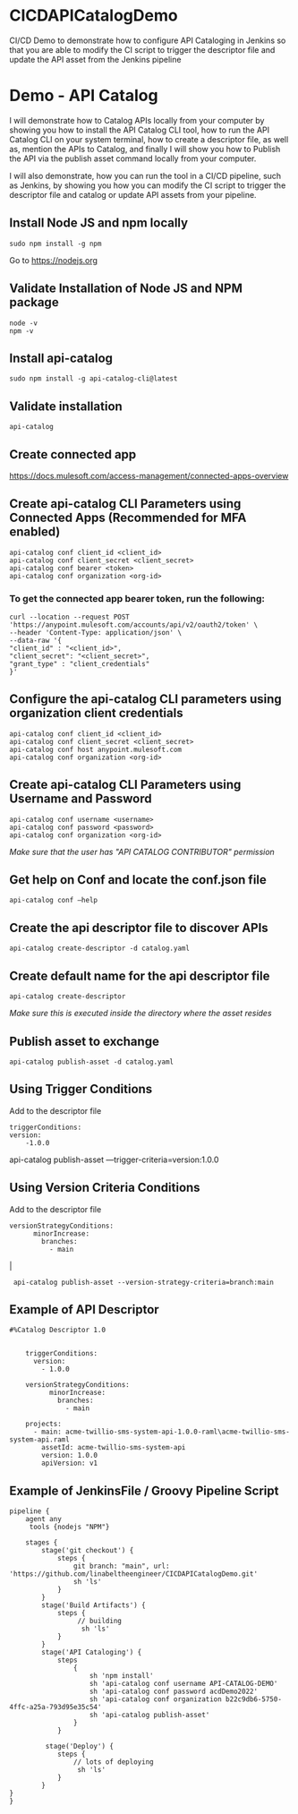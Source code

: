 # CICDAPICatalogDemo
CI/CD Demo to demonstrate how to configure API Cataloging in Jenkins so that you are able to modify the CI script to trigger the descriptor file and update the API asset from the Jenkins pipeline

# Demo - API Catalog

I will demonstrate how to Catalog APIs locally from your computer by showing you how to install the API Catalog CLI tool, how to run the API Catalog CLI on your system terminal, how to create a descriptor file, as well as, mention the APIs to Catalog, and finally I will show you how to Publish the API via the publish asset command locally from your computer.

I will also demonstrate, how you can run the tool in a CI/CD pipeline, such as Jenkins, by showing you how you can modify the CI script to trigger the descriptor file and catalog or update API assets from your pipeline.

## Install Node JS and npm locally

    sudo npm install -g npm

Go to https://nodejs.org

## Validate Installation of Node JS and NPM package

    node -v  
    npm -v

## Install api-catalog

    sudo npm install -g api-catalog-cli@latest

## Validate installation

    api-catalog

  

## Create connected app

  https://docs.mulesoft.com/access-management/connected-apps-overview
  
## Create api-catalog CLI Parameters using Connected Apps (Recommended for MFA enabled)

    api-catalog conf client_id <client_id>  
    api-catalog conf client_secret <client_secret>  
    api-catalog conf bearer <token>
    api-catalog conf organization <org-id>
    
### To get the connected app bearer token, run the following:

    curl --location --request POST 'https://anypoint.mulesoft.com/accounts/api/v2/oauth2/token' \
    --header 'Content-Type: application/json' \
    --data-raw '{
    "client_id" : "<client_id>",
    "client_secret": "<client_secret>",
    "grant_type" : "client_credentials"
    }'


## Configure the api-catalog CLI parameters using organization client credentials

    api-catalog conf client_id <client_id>  
    api-catalog conf client_secret <client_secret>  
    api-catalog conf host anypoint.mulesoft.com 
    api-catalog conf organization <org-id>

## Create api-catalog CLI Parameters using Username and Password

    api-catalog conf username <username>  
    api-catalog conf password <password>  
    api-catalog conf organization <org-id>


*Make sure that the user has "API CATALOG CONTRIBUTOR" permission*

## Get help on Conf and locate the conf.json file

    api-catalog conf —help  

## Create the api descriptor file to discover APIs

    api-catalog create-descriptor -d catalog.yaml

## Create default name for the api descriptor file

    api-catalog create-descriptor

*Make sure this is executed inside the directory where the asset resides*

## Publish asset to exchange

    api-catalog publish-asset -d catalog.yaml

## Using Trigger Conditions

Add to the descriptor file  

    triggerConditions:  
    version:  
    	-1.0.0

api-catalog publish-asset —trigger-criteria=version:1.0.0

## Using Version Criteria Conditions

Add to the descriptor file  

    versionStrategyConditions:  
          minorIncrease:  
            branches:  
              - main
|

  

     api-catalog publish-asset --version-strategy-criteria=branch:main

## Example of API Descriptor

    #%Catalog Descriptor 1.0  
      
    
        triggerConditions:  
          version:  
            - 1.0.0  
           
        versionStrategyConditions:  
              minorIncrease:  
                branches:  
                  - main  
                
        projects:  
          - main: acme-twillio-sms-system-api-1.0.0-raml\acme-twillio-sms-system-api.raml  
            assetId: acme-twillio-sms-system-api  
            version: 1.0.0  
            apiVersion: v1

## Example of JenkinsFile / Groovy Pipeline Script

    pipeline {
        agent any
         tools {nodejs "NPM"}
        
        stages {
            stage('git checkout') {
                steps {
                    git branch: "main", url: 'https://github.com/linabeltheengineer/CICDAPICatalogDemo.git'
                    sh 'ls'
                }
            }
            stage('Build Artifacts') {    
                steps {
                     // building
                      sh 'ls'
                }
            }
            stage('API Cataloging') {    
                steps 
                    { 
                        sh 'npm install'
                        sh 'api-catalog conf username API-CATALOG-DEMO'
                        sh 'api-catalog conf password acdDemo2022'
                        sh 'api-catalog conf organization b22c9db6-5750-4ffc-a25a-793d95e35c54'
                        sh 'api-catalog publish-asset'
                    }
                }
            
             stage('Deploy') {    
                steps {
                    // lots of deploying 
                     sh 'ls'
                }
            }
    }
    }
